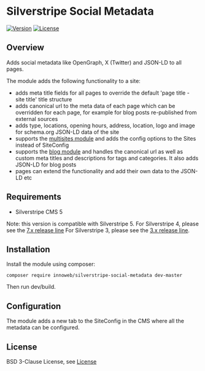 # Silverstripe Social Metadata

[![Version](http://img.shields.io/packagist/v/innoweb/silverstripe-social-metadata.svg?style=flat-square)](https://packagist.org/packages/innoweb/silverstripe-social-metadata)
[![License](http://img.shields.io/packagist/l/innoweb/silverstripe-social-metadata.svg?style=flat-square)](license.md)

## Overview

Adds social metadata like OpenGraph, X (Twitter) and JSON-LD to all pages.

The module adds the following functionality to a site:

* adds meta title fields for all pages to override the default 'page title - site title' title structure
* adds canonical url to the meta data of each page which can be overridden for each page, for example for blog posts re-published from external sources
* adds type, locations, opening hours, address, location, logo and image for schema.org JSON-LD data of the site
* supports the [multisites module](https://github.com/silverstripe-australia/silverstripe-multisites) and adds the config options to the Sites instead of SiteConfig
* supports the [blog module](https://github.com/silverstripe/silverstripe-blog) and handles the canonical url as well as custom meta titles and descriptions for tags and categories. It also adds JSON-LD for blog posts
* pages can extend the functionality and add their own data to the JSON-LD etc

## Requirements

* Silverstripe CMS 5

Note: this version is compatible with Silverstripe 5.
For Silverstripe 4, please see the [7.x release line](https://github.com/xini/silverstripe-social-metadata/tree/7)
For Silverstripe 3, please see the [3.x release line](https://github.com/xini/silverstripe-social-metadata/tree/3.0).

## Installation

Install the module using composer:
```
composer require innoweb/silverstripe-social-metadata dev-master
```

Then run dev/build.

## Configuration

The module adds a new tab to the SiteConfig in the CMS where all the metadata can be configured. 

## License

BSD 3-Clause License, see [License](license.md)

